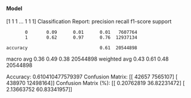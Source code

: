 #### Model
[1 1 1 ... 1 1 1]
Classification Report:
              precision    recall  f1-score   support

           0       0.09      0.01      0.01   7607764
           1       0.62      0.97      0.76  12937134

    accuracy                           0.61  20544898
   macro avg       0.36      0.49      0.38  20544898
weighted avg       0.43      0.61      0.48  20544898

Accuracy: 0.610410477579397
Confusion Matrix:
[[   42657  7565107]
 [  438970 12498164]]
Confusion Matrix (%):
[[ 0.20762819 36.82231472]
 [ 2.13663752 60.83341957]]
